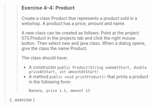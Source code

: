 >> ### Exercise 4-4: Product
>>
>> Create a class Product that represents a product sold in a webshop. A product has a price, amount and name.
>>
>> A new class can be created as follows: Point at the project 073.Product in the projects tab and click the right mouse button. Then select new and java class. When a dialog opens, give the class the name Product.
>>
>> The class should have:
>>
>> * A constructor `public Product(String nameAtStart, double priceAtStart, int amountAtStart)`
>> * A method `public void printProduct()` that prints a product in the following form:  
>>   ```output
>>   Banana, price 1.1, amount 13
>>   ```
>>
>{: .exercise }
